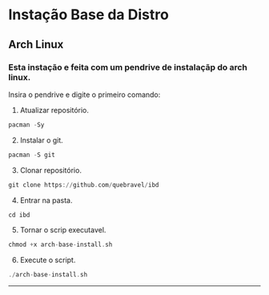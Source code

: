 # Instação Base da Distro

## Arch Linux
### Esta instação e feita com um pendrive de instalaçãp do arch linux.
Insira o pendrive e digite o primeiro comando:
1. Atualizar repositório.
~~~python
pacman -Sy
~~~
2. Instalar o git.
~~~python
pacman -S git
~~~
3. Clonar repositório.
~~~hs
git clone https://github.com/quebravel/ibd
~~~
4. Entrar na pasta.
~~~python
cd ibd
~~~
5. Tornar o scrip executavel.
~~~hs
chmod +x arch-base-install.sh
~~~
6. Execute o script.
~~~hs
./arch-base-install.sh
~~~
----------------
